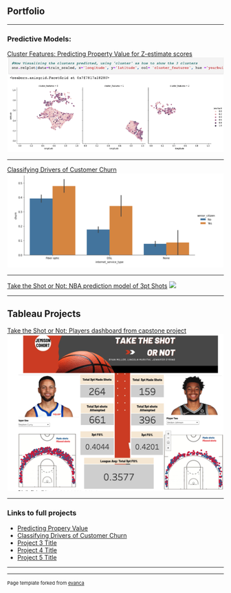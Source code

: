 ## Portfolio

---

###  Predictive Models:

[Cluster Features: Predicting Property Value for Z-estimate scores](https://github.com/jeneyring/Clustering-Final-Project)
<img src="images/Screen Shot 2022-07-18 at 12.13.35 PM.png?raw=true"/>

---
[Classifying Drivers of Customer Churn](https://github.com/jeneyring/Classification_Final_Report)
<img src="images/telco.png?raw=true"/>

---
[Take the Shot or Not: NBA prediction model of 3pt Shots](https://github.com/Eyring-Miller-Muriithi-capstone/shot-caller-for-ballers/blob/main/README.md)
<img src="images/dummy_thumbnail.jpg?raw=true"/>

---
## Tableau Projects

[Take the Shot or Not: Players dashboard from capstone project](https://github.com/Eyring-Miller-Muriithi-capstone/shot-caller-for-ballers/blob/main/README.md)
<img src="images/Screen Shot 2022-09-05 at 4.31.45 AM.png?raw=true"/>
          
          
---
          
### Links to full projects

- [Predicting Propery Value](https://github.com/jeneyring/Clustering-Final-Project/blob/main/Final_Report.ipynb)
- [Classifying Drivers of Customer Churn](https://github.com/jeneyring/Classification_Final_Report/blob/main/Final_Report.ipynb)
- [Project 3 Title](http://example.com/)
- [Project 4 Title](http://example.com/)
- [Project 5 Title](http://example.com/)

---




---
<p style="font-size:11px">Page template forked from <a href="https://github.com/evanca/quick-portfolio">evanca</a></p>
<!-- Remove above link if you don't want to attibute -->

